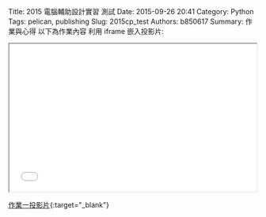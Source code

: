 Title: 2015 電腦輔助設計實習 測試
Date: 2015-09-26 20:41
Category: Python
Tags: pelican, publishing
Slug: 2015cp_test
Authors: b850617
Summary: 作業與心得
以下為作業內容
利用 iframe 嵌入投影片:

<iframe src="simplest0.html" width="500" height="300"></iframe>

[作業一投影片](simplest0.html){:target="_blank"}




<!DOCTYPE html>
<html>

</html>



